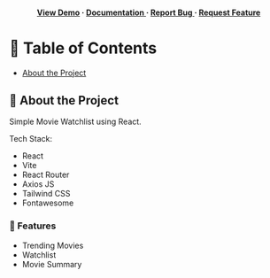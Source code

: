 <div align='center'>

<h4> <a href=https://main--cine-cache.netlify.app>View Demo</a> <span> · </span> <a href="https://github.com/trueSherlock/CineCache/blob/master/README.md"> Documentation </a> <span> · </span> <a href="https://github.com/trueSherlock/CineCache/issues"> Report Bug </a> <span> · </span> <a href="https://github.com/trueSherlock/CineCache/issues"> Request Feature </a> </h4>


</div>

# :notebook_with_decorative_cover: Table of Contents

- [About the Project](#star2-about-the-project)

## :star2: About the Project

Simple Movie Watchlist using React. 

Tech Stack:
- React
- Vite
- React Router
- Axios JS
- Tailwind CSS
- Fontawesome

### :dart: Features
- Trending Movies
- Watchlist
- Movie Summary